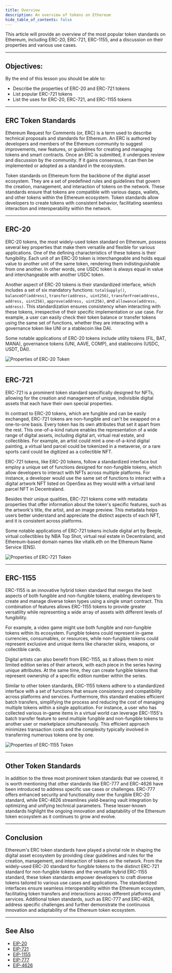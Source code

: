 ```yaml
---
title: Overview
description: An overview of tokens on Ethereum
hide_table_of_contents: false
---
```


This article will provide an overview of the most popular token standards on Ethereum, including ERC-20, ERC-721, ERC-1155, and a discussion on their properties and various use cases.

---

## Objectives:

By the end of this lesson you should be able to:

- Describe the properties of ERC-20 and ERC-721 tokens
- List popular ERC-721 tokens
- List the uses for ERC-20, ERC-721, and ERC-1155 tokens

---

## ERC Token Standards

Ethereum Request for Comments (or, ERC) is a term used to describe technical proposals and standards for Ethereum. An ERC is authored by developers and members of the Ethereum community to suggest improvements, new features, or guidelines for creating and managing tokens and smart contracts. Once an ERC is submitted, it undergoes review and discussion by the community. If it gains consensus, it can then be implemented or adopted as a standard in the ecosystem.

Token standards on Ethereum form the backbone of the digital asset ecosystem. They are a set of predefined rules and guidelines that govern the creation, management, and interaction of tokens on the network. These standards ensure that tokens are compatible with various dapps, wallets, and other tokens within the Ethereum ecosystem. Token standards allow developers to create tokens with consistent behavior, facilitating seamless interaction and interoperability within the network.

---

## ERC-20

ERC-20 tokens, the most widely-used token standard on Ethereum, possess several key properties that make them versatile and flexible for various applications. One of the defining characteristics of these tokens is their fungibility. Each unit of an ERC-20 token is interchangeable and holds equal value to another unit of the same token, rendering them indistinguishable from one another. In other words, one USDC token is always equal in value and interchangeable with another USDC token.

Another aspect of ERC-20 tokens is their standardized interface, which includes a set of six mandatory functions: `totalSupply()`, `balanceOf(address)`, `transfer(address, uint256)`, `transferFrom(address, address, uint256)`, `approve(address, uint256)`, and `allowance(address, address)`. This standardization ensures consistency when interacting with these tokens, irrespective of their specific implementation or use case. For example, a user can easily check their token balance or transfer tokens using the same set of functions, whether they are interacting with a governance token like UNI or a stablecoin like DAI.

Some notable applications of ERC-20 tokens include utility tokens (FIL, BAT, MANA), governance tokens (UNI, AAVE, COMP), and stablecoins (USDC, USDT, DAI).

![Properties of ERC-20 Token](../../assets/images/introduction-to-tokens/erc-20.png)

---

## ERC-721

ERC-721 is a prominent token standard specifically designed for NFTs, allowing for the creation and management of unique, indivisible digital assets that each have their own special properties.

In contrast to ERC-20 tokens, which are fungible and can be easily exchanged, ERC-721 tokens are non-fungible and can't be swapped on a one-to-one basis. Every token has its own attributes that set it apart from the rest. This one-of-a-kind nature enables the representation of a wide range of digital assets, including digital art, virtual real estate, and collectibles. For example, an artist could mint a one-of-a-kind digital painting, a virtual land parcel could be tokenized in a metaverse, or a rare sports card could be digitized as a collectible NFT.

ERC-721 tokens, like ERC-20 tokens, follow a standardized interface but employ a unique set of functions designed for non-fungible tokens, which allow developers to interact with NFTs across multiple platforms. For instance, a developer would use the same set of functions to interact with a digital artwork NFT listed on OpenSea as they would with a virtual land parcel NFT in Decentraland.

Besides their unique qualities, ERC-721 tokens come with metadata properties that offer information about the token's specific features, such as the artwork's title, the artist, and an image preview. This metadata helps users better understand and appreciate the distinct aspects of each NFT, and it is consistent across platforms.

Some notable applications of ERC-721 tokens include digital art by Beeple, virtual collectibles by NBA Top Shot, virtual real estate in Decentraland, and Ethereum-based domain names like vitalik.eth on the Ethereum Name Service (ENS).

![Properties of ERC-721 Token](../../assets/images/introduction-to-tokens/erc-721.png)

---

## ERC-1155

ERC-1155 is an innovative hybrid token standard that merges the best aspects of both fungible and non-fungible tokens, enabling developers to create and manage diverse token types using a single smart contract. This combination of features allows ERC-1155 tokens to provide greater versatility while representing a wide array of assets with different levels of fungibility.

For example, a video game might use both fungible and non-fungible tokens within its ecosystem. Fungible tokens could represent in-game currencies, consumables, or resources, while non-fungible tokens could represent exclusive and unique items like character skins, weapons, or collectible cards.

Digital artists can also benefit from ERC-1155, as it allows them to mint limited edition series of their artwork, with each piece in the series having unique attributes. At the same time, they can create fungible tokens that represent ownership of a specific edition number within the series.

Similar to other token standards, ERC-1155 tokens adhere to a standardized interface with a set of functions that ensure consistency and compatibility across platforms and services. Furthermore, this standard enables efficient batch transfers, simplifying the process and reducing the cost of managing multiple tokens within a single application. For instance, a user who has collected various in-game items in a virtual world can leverage ERC-1155's batch transfer feature to send multiple fungible and non-fungible tokens to another user or marketplace simultaneously. This efficient approach minimizes transaction costs and the complexity typically involved in transferring numerous tokens one by one.

![Properties of ERC-1155 Token](../../assets/images/introduction-to-tokens/erc-1155.png)

---

## Other Token Standards

In addition to the three most prominent token standards that we covered, it is worth mentioning that other standards like ERC-777 and ERC-4626 have been introduced to address specific use cases or challenges. ERC-777 offers enhanced security and functionality over the fungible ERC-20 standard, while ERC-4626 streamlines yield-bearing vault integration by optimizing and unifying technical parameters. These lesser-known standards highlight the ongoing innovation and adaptability of the Ethereum token ecosystem as it continues to grow and evolve.

---

## Conclusion

Ethereum's ERC token standards have played a pivotal role in shaping the digital asset ecosystem by providing clear guidelines and rules for the creation, management, and interaction of tokens on the network. From the widely-used ERC-20 standard for fungible tokens to the distinct ERC-721 standard for non-fungible tokens and the versatile hybrid ERC-1155 standard, these token standards empower developers to craft diverse tokens tailored to various use cases and applications. The standardized interfaces ensure seamless interoperability within the Ethereum ecosystem, facilitating token transfers and interactions across different platforms and services. Additional token standards, such as ERC-777 and ERC-4626, address specific challenges and further demonstrate the continuous innovation and adaptability of the Ethereum token ecosystem.

---

## See Also

- [EIP-20](https://eips.ethereum.org/EIPS/eip-20)
- [EIP-721](https://eips.ethereum.org/EIPS/eip-721)
- [EIP-1155](https://eips.ethereum.org/EIPS/eip-1155)
- [EIP-777](https://eips.ethereum.org/EIPS/eip-777)
- [EIP-4626](https://eips.ethereum.org/EIPS/eip-4626)

<!-- Reference Style Links -->

[token standards]: https://ethereum.org/en/developers/docs/standards/tokens/
